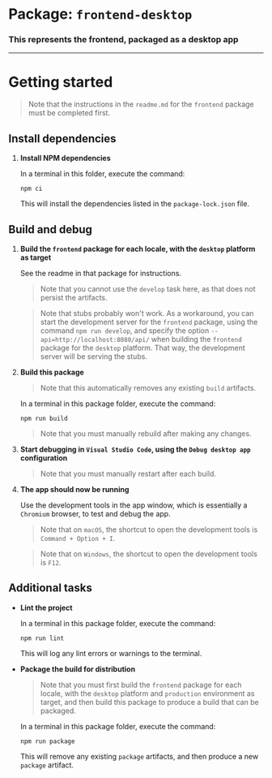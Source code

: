 # Package: `frontend-desktop`

### This represents the frontend, packaged as a desktop app

---

# Getting started

> Note that the instructions in the `readme.md` for the `frontend` package must be completed first.

## Install dependencies

1. **Install NPM dependencies**

   In a terminal in this folder, execute the command:

   ```
   npm ci
   ```

   This will install the dependencies listed in the `package-lock.json` file.

## Build and debug

1. **Build the `frontend` package for each locale, with the `desktop` platform as target**

   See the readme in that package for instructions.

   > Note that you cannot use the `develop` task here, as that does not persist the artifacts.

   > Note that stubs probably won't work. As a workaround, you can start the development server for the `frontend` package,
   > using the command `npm run develop`, and specify the option `--api=http://localhost:8080/api/` when building the
   > `frontend` package for the `desktop` platform. That way, the development server will be serving the stubs.

2. **Build this package**

   > Note that this automatically removes any existing `build` artifacts.

   In a terminal in this package folder, execute the command:

     ```
     npm run build
     ```

   > Note that you must manually rebuild after making any changes.

3. **Start debugging in `Visual Studio Code`, using the `Debug desktop app` configuration**

   > Note that you must manually restart after each build.

4. **The app should now be running**

   Use the development tools in the app window, which is essentially a `Chromium` browser, to test and debug the app.

   >  Note that on `macOS`, the shortcut to open the development tools is `Command + Option + I`.

   >  Note that on `Windows`, the shortcut to open the development tools is `F12`.

## Additional tasks

* **Lint the project**

  In a terminal in this package folder, execute the command:

  ```
  npm run lint
  ```

  This will log any lint errors or warnings to the terminal.

* **Package the build for distribution**

  > Note that you must first build the `frontend` package for each locale, with the `desktop` platform and `production` environment as target,
  > and then build this package to produce a build that can be packaged.

  In a terminal in this package folder, execute the command:

  ```
  npm run package
  ```

  This will remove any existing `package` artifacts, and then produce a new `package` artifact.
